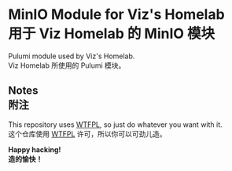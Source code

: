 # MinIO Module for Viz's Homelab<br>用于 Viz Homelab 的 MinIO 模块

Pulumi module used by Viz's Homelab.
<br>Viz Homelab 所使用的 Pulumi 模块。

## Notes<br>附注

This repository uses [WTFPL](LICENSE), so just do whatever you want with it.
<br>这个仓库使用 [WTFPL](LICENSE) 许可，所以你可以可劲儿造。

**Happy hacking!**
<br>**造的愉快！**
